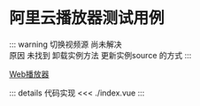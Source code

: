 # 阿里云播放器测试用例
<script  setup>
    import alyVideoPlay from "./index.vue"
    // import BackTop from "../../pages/Components/common/BackTop.vue"
</script>

::: warning
 切换视频源  尚未解决  
 原因 未找到 卸载实例方法 更新实例source 的方式
:::

[ Web播放器 ](https://help.aliyun.com/zh/vod/developer-reference/apsaravideo-player-sdk-for-web/?spm=a2c4g.11186623.0.0.6694799bBJMPju)

<alyVideoPlay/>

::: details 代码实现
 <<< ./index.vue
:::

<!-- <BackTop /> -->
